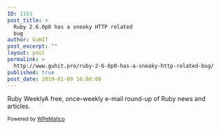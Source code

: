 ```yaml
---
ID: 1151
post_title: >
  Ruby 2.6.0p0 has a sneaky HTTP related
  bug
author: GuHIT
post_excerpt: ""
layout: post
permalink: >
  http://www.guhit.pro/ruby-2-6-0p0-has-a-sneaky-http-related-bug/
published: true
post_date: 2019-01-09 16:00:00
---
```

Ruby WeeklyA free, once&ndash;weekly e-mail round-up of Ruby news and articles.<p class="wpematico_credit"><small>Powered by <a href="http://www.wpematico.com" target="_blank">WPeMatico</a></small></p>